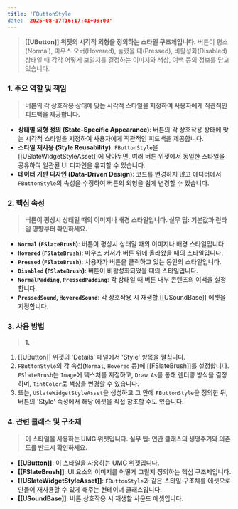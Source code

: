 ```yaml
---
title: 'FButtonStyle
date: '2025-08-17T16:17:41+09:00'
---
```




> **[[UButton]] 위젯의 시각적 외형을 정의하는 스타일 구조체입니다.** 버튼이 평소(Normal), 마우스 오버(Hovered), 눌렸을 때(Pressed), 비활성화(Disabled) 상태일 때 각각 어떻게 보일지를 결정하는 이미지와 색상, 여백 등의 정보를 담고 있습니다.

### **1. 주요 역할 및 책임**
> **버튼의 각 상호작용 상태에 맞는 시각적 스타일을 지정하여 사용자에게 직관적인 피드백을 제공합니다.**
* **상태별 외형 정의 (State-Specific Appearance)**:
	버튼의 각 상호작용 상태에 맞는 시각적 스타일을 지정하여 사용자에게 직관적인 피드백을 제공합니다.
* **스타일 재사용 (Style Reusability)**:
	`FButtonStyle`을 [[USlateWidgetStyleAsset]]에 담아두면, 여러 버튼 위젯에서 동일한 스타일을 공유하여 일관된 UI 디자인을 유지할 수 있습니다.
* **데이터 기반 디자인 (Data-Driven Design)**:
	코드를 변경하지 않고 에디터에서 `FButtonStyle`의 속성을 수정하여 버튼의 외형을 쉽게 변경할 수 있습니다.

### **2. 핵심 속성**
> **버튼이 평상시 상태일 때의 이미지나 배경 스타일입니다. 실무 팁: 기본값과 런타임 영향부터 확인하세요.**
* **`Normal` (`FSlateBrush`)**:
	버튼이 평상시 상태일 때의 이미지나 배경 스타일입니다.
* **`Hovered` (`FSlateBrush`)**:
	마우스 커서가 버튼 위에 올라왔을 때의 스타일입니다.
* **`Pressed` (`FSlateBrush`)**:
	사용자가 버튼을 클릭하고 있는 동안의 스타일입니다.
* **`Disabled` (`FSlateBrush`)**:
	버튼이 비활성화되었을 때의 스타일입니다.
* **`NormalPadding`, `PressedPadding`**:
	각 상태일 때 버튼 내부 콘텐츠의 여백을 설정합니다.
* **`PressedSound`, `HoveredSound`**:
	각 상호작용 시 재생할 [[USoundBase]] 에셋을 지정합니다.

### **3. 사용 방법**
> **1.**
1.  [[UButton]] 위젯의 'Details' 패널에서 'Style' 항목을 펼칩니다.
2.  `FButtonStyle`의 각 속성(`Normal`, `Hovered` 등)에 [[FSlateBrush]]를 설정합니다. `FSlateBrush`는 `Image`에 텍스처를 지정하고, `Draw As`를 통해 렌더링 방식을 결정하며, `TintColor`로 색상을 변경할 수 있습니다.
3.  또는, `USlateWidgetStyleAsset`을 생성하고 그 안에 `FButtonStyle`을 정의한 뒤, 버튼의 'Style' 속성에서 해당 에셋을 직접 참조할 수도 있습니다.

### **4. 관련 클래스 및 구조체**
> **이 스타일을 사용하는 UMG 위젯입니다. 실무 팁: 연관 클래스의 생명주기와 의존도를 반드시 확인하세요.**
* **[[UButton]]**:
	이 스타일을 사용하는 UMG 위젯입니다.
* **[[FSlateBrush]]**:
	UI 요소의 이미지를 어떻게 그릴지 정의하는 핵심 구조체입니다.
* **[[USlateWidgetStyleAsset]]**:
	`FButtonStyle`과 같은 스타일 구조체를 에셋으로 만들어 재사용할 수 있게 해주는 컨테이너 클래스입니다.
* **[[USoundBase]]**:
	버튼 상호작용 시 재생할 사운드 에셋입니다.
